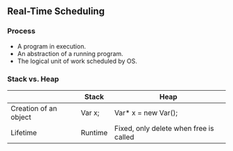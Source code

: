 ## Real-Time Scheduling

### Process
  - A program in execution.
  - An abstraction of a running program.
  - The logical unit of work scheduled by OS.

### Stack vs. Heap
|     |Stack    |Heap|
|-----|---------|----|
|Creation of an object| Var x; | Var* x = new Var();|
|Lifetime | Runtime | Fixed, only delete when free is called|
